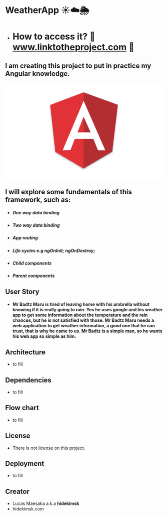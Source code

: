 # WeatherApp ☀️☁️🌦️
- # How to access it? 🔗 www.linktotheproject.com 🔗
## I am creating this project to put in practice my Angular knowledge.
<img src="docs/angular_image.png"></img>
## I will explore some fundamentals of this framework, such as:
- ##### One way data binding
- ##### Two way data binding
- ##### App routing
- ##### Life cycles e.g ngOnInit; ngOnDestroy;
- ##### Child components
- ##### Parent components



## User Story
- #### Mr Badtz Maru is tired of leaving home with his umbrella without knowing if it is really going to rain. Yes he uses google and his weather app to get some information about the temperature and the rain chances, but he is not satisfied with those. Mr Badtz Maru needs a web application to get weather information, a good one that he can trust, that is why he came to us. Mr Badtz is a simple man, so he wants his web app so simple as him.

## Architecture
- to fill
## Dependencies
- to fill
## Flow chart
- to fill
## License
- There is not license on this project.
## Deployment
- to fill
## Creator
- Lucas Maesaka a.k.a **hidekimsk**
- hidekimsk.com
